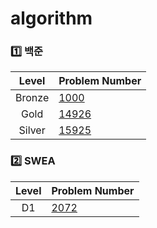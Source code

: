 # algorithm
### 1️⃣ 백준
| Level | Problem Number |
| :------: | :------ |
| Bronze | [1000](https://github.com/walkwalkwalkz/algorithm/tree/main/백준/Bronze/1000. A＋B)  |
| Gold | [14926](https://github.com/walkwalkwalkz/algorithm/tree/main/백준/Gold/14926. Not Equal)  |
| Silver | [15925](https://github.com/walkwalkwalkz/algorithm/tree/main/백준/Silver/15925. 욱제는 정치쟁이야！！)  |

### 2️⃣ SWEA
| Level | Problem Number |
| :------: | :------ |
| D1 | [2072](https://github.com/walkwalkwalkz/algorithm/tree/main/SWEA/D1/2072. 홀수만 더하기)  |

